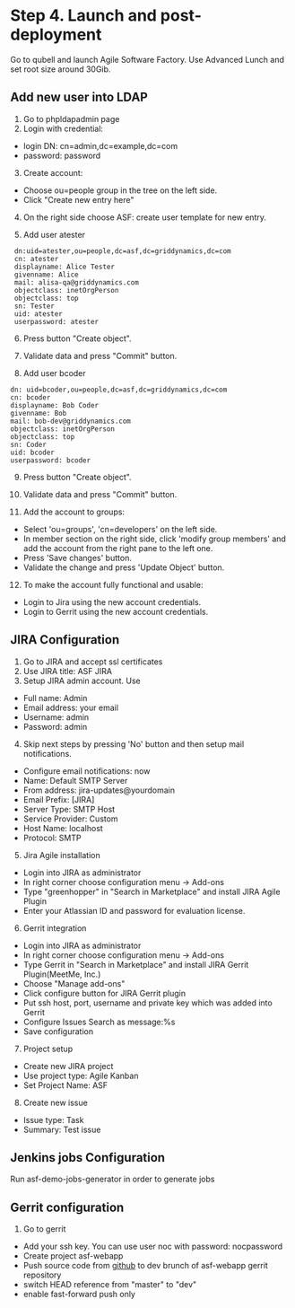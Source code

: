Step 4. Launch and post-deployment
==================================

Go to qubell and launch Agile Software Factory. Use Advanced Lunch and set root size around 30Gib.

Add new user into LDAP
----------------------

1. Go to phpldapadmin page
2. Login with credential:
 * login DN: cn=admin,dc=example,dc=com
 * password: password
3. Create account:
 * Choose ou=people group in the tree on the left side.
 * Click "Create new entry here"
4. On the right side choose ASF: create user template for new entry.

5. Add user atester

```
 dn:uid=atester,ou=people,dc=asf,dc=griddynamics,dc=com
 cn: atester
 displayname: Alice Tester
 givenname: Alice
 mail: alisa-qa@griddynamics.com
 objectclass: inetOrgPerson
 objectclass: top
 sn: Tester
 uid: atester
 userpassword: atester
```
6. Press button "Create object".
7. Validate data and press "Commit" button.

8. Add user bcoder

```
dn: uid=bcoder,ou=people,dc=asf,dc=griddynamics,dc=com
cn: bcoder
displayname: Bob Coder
givenname: Bob
mail: bob-dev@griddynamics.com
objectclass: inetOrgPerson
objectclass: top
sn: Coder
uid: bcoder
userpassword: bcoder
```
9. Press button "Create object".
10. Validate data and press "Commit" button.

11. Add the account to groups:
 * Select 'ou=groups', 'cn=developers' on the left side.
 * In member section on the right side, click 'modify group members' and add the account from the right pane to the left one.
 * Press 'Save changes' button.
 * Validate the change and press 'Update Object' button.
12. To make the account fully functional and usable:
 * Login to Jira using the new account credentials.
 * Login to Gerrit using the new account credentials.

JIRA Configuration
------------------

1. Go to JIRA and accept ssl certificates
2. Use JIRA title: ASF JIRA
3. Setup JIRA admin account. Use
 * Full name: Admin
 * Email address: your email
 * Username: admin
 * Password: admin
4. Skip next steps by pressing 'No' button and then setup mail notifications.
 * Configure email notifications: now
 * Name: Default SMTP Server
 * From address: jira-updates@yourdomain
 * Email Prefix: [JIRA]
 * Server Type: SMTP Host
 * Service Provider: Custom
 * Host Name: localhost
 * Protocol: SMTP
5. Jira Agile installation
 * Login into JIRA as administrator
 * In right corner choose configuration menu -> Add-ons
 * Type "greenhopper" in "Search in Marketplace" and install JIRA Agile Plugin
 * Enter your Atlassian ID and password for evaluation license.
6. Gerrit integration
 * Login into JIRA as administrator
 * In right corner choose configuration menu -> Add-ons
 * Type Gerrit in "Search in Marketplace" and install JIRA Gerrit Plugin(MeetMe, Inc.)
 * Choose "Manage add-ons"
 * Click configure button for JIRA Gerrit plugin
 * Put ssh host, port, username and private key which was added into Gerrit
 * Configure Issues Search as message:%s
 * Save configuration
7. Project setup
 * Create new JIRA project
 * Use project type: Agile Kanban
 * Set Project Name: ASF
8. Create new issue
 * Issue type: Task
 * Summary: Test issue

Jenkins jobs Configuration
--------------------------

Run asf-demo-jobs-generator in order to generate jobs

Gerrit configuration
--------------------

1. Go to gerrit
 * Add your ssh key. You can use user noc with password: nocpassword
 * Create project asf-webapp
 * Push source code from [github](https://github.com/griddynamics/asf-webapp-demo) to dev brunch of asf-webapp gerrit repository
 * switch HEAD reference from "master" to "dev"
 * enable fast-forward push only